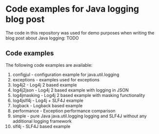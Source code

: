# Code examples for Java logging blog post

The code in this repository was used for demo purposes when writing the blog post about Java logging: TODO

## Code examples
 
The following code examples are available:

  1. configjul - configuration example for java.util.logging 
  2. exceptions - examples used for exceptions
  3. log4j2 - Log4j 2 based example
  4. log4j2json - Log4j 2 based example with logging in JSON
  5. log4jmasking - Log4j 2 based example with masking functionality
  6. log4jslf4j - Log4j + SLF4J example
  7. logback - Logback based example
  8. performance - Exception performance comparison
  9. simple - pure Java java.util.logging logging and SLF4J without any additional logging framework
  10. slf4j - SLF4J based example
